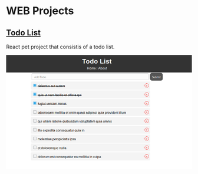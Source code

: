 # WEB Projects

## [Todo List](./todo_app/)

React pet project that consistis of a todo list.

![alt text](./readme_imgs/todo_app.png)
